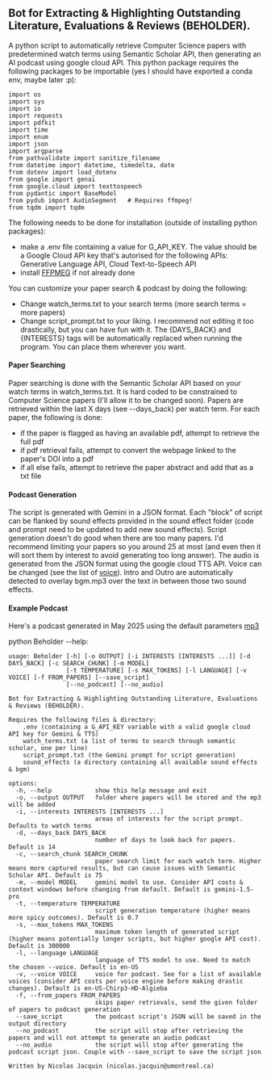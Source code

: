 ## Bot for Extracting & Highlighting Outstanding Literature, Evaluations & Reviews (BEHOLDER).
A python script to automatically retrieve Computer Science papers with predetermined watch terms using Semantic Scholar API, then generating an AI podcast using google cloud API.
This python package requires the following packages to be importable (yes I should have exported a conda env, maybe later :p):
```
import os
import sys
import io
import requests
import pdfkit
import time
import enum
import json
import argparse
from pathvalidate import sanitize_filename
from datetime import datetime, timedelta, date
from dotenv import load_dotenv
from google import genai
from google.cloud import texttospeech
from pydantic import BaseModel
from pydub import AudioSegment   # Requires ffmpeg!
from tqdm import tqdm
```

The following needs to be done for installation (outside of installing python packages):
- make a .env file containing a value for G_API_KEY. The value should be a Google Cloud API key that's autorised for the following APIs: Generative Language API, Cloud Text-to-Speech API
- install [FFPMEG](https://www.ffmpeg.org/download.html) if not already done

You can customize your paper search & podcast by doing the following:
- Change watch_terms.txt to your search terms (more search terms = more papers)
- Change script_prompt.txt to your liking. I recommend not editing it too drastically, but you can have fun with it. The {DAYS_BACK} and {INTERESTS} tags will be automatically replaced when running the program. You can place them wherever you want.


#### Paper Searching
Paper searching is done with the Semantic Scholar API based on your watch terms in watch_terms.txt. It is hard coded to be constrained to Computer Science papers (I'll allow it to be changed soon). Papers are retrieved within the last X days (see --days_back) per watch term. For each paper, the following is done:
- if the paper is flagged as having an available pdf, attempt to retrieve the full pdf
- if pdf retrieval fails, attempt to convert the webpage linked to the paper's DOI into a pdf
- if all else fails, attempt to retrieve the paper abstract and add that as a txt file

#### Podcast Generation
The script is generated with Gemini in a JSON format. Each "block" of script can be flanked by sound effects provided in the sound effect folder (code and prompt need to be updated to add new sound effects). Script generation doesn't do good when there are too many papers. I'd recommend limiting your papers so you around 25 at most (and even then it will sort them by interest to avoid generating too long answer). The audio is generated from the JSON format using the google cloud TTS API. Voice can be changed (see the list of [voice](https://cloud.google.com/text-to-speech/docs/voices?hl=fr)). Intro and Outro are automatically detected to overlay bgm.mp3 over the text in between those two sound effects. 

#### Example Podcast
Here's a podcast generated in May 2025 using the default parameters
[mp3](https://drive.google.com/file/d/1S17f52nqJMUGILWfaUJHt5SNwHSMNJdQ/view?usp=sharing)

python Beholder --help:
```
usage: Beholder [-h] [-o OUTPUT] [-i INTERESTS [INTERESTS ...]] [-d DAYS_BACK] [-c SEARCH_CHUNK] [-m MODEL]
                [-t TEMPERATURE] [-s MAX_TOKENS] [-l LANGUAGE] [-v VOICE] [-f FROM_PAPERS] [--save_script]
                [--no_podcast] [--no_audio]

Bot for Extracting & Highlighting Outstanding Literature, Evaluations & Reviews (BEHOLDER).

Requires the following files & directory:
    .env (containing a G_API_KEY variable with a valid google cloud API key for Gemini & TTS)
    watch_terms.txt (a list of terms to search through semantic scholar, one per line)
    script_prompt.txt (the Gemini prompt for script generation)
    sound_effects (a directory containing all available sound effects & bgm)

options:
  -h, --help            show this help message and exit
  -o, --output OUTPUT   folder where papers will be stored and the mp3 will be added
  -i, --interests INTERESTS [INTERESTS ...]
                        areas of interests for the script prompt. Defaults to watch terms
  -d, --days_back DAYS_BACK
                        number of days to look back for papers. Default is 14
  -c, --search_chunk SEARCH_CHUNK
                        paper search limit for each watch term. Higher means more captured results, but can cause issues with Semantic Scholar API. Default is 75
  -m, --model MODEL     gemini model to use. Consider API costs & context windows before changing from default. Default is gemini-1.5-pro
  -t, --temperature TEMPERATURE
                        script generation temperature (higher means more spicy outcomes). Default is 0.7
  -s, --max_tokens MAX_TOKENS
                        maximum token length of generated script (higher means potentially longer scripts, but higher google API cost). Default is 300000
  -l, --language LANGUAGE
                        language of TTS model to use. Need to match the chosen --voice. Default is en-US
  -v, --voice VOICE     voice for podcast. See for a list of available voices (consider API costs per voice engine before making drastic changes). Default is en-US-Chirp3-HD-Algieba
  -f, --from_papers FROM_PAPERS
                        skips paper retrievals, send the given folder of papers to podcast generation
  --save_script         the podcast script's JSON will be saved in the output directory
  --no_podcast          the script will stop after retrieving the papers and will not attempt to generate an audio podcast
  --no_audio            the script will stop after generating the podcast script json. Couple with --save_script to save the script json

Written by Nicolas Jacquin (nicolas.jacquin@umontreal.ca)
```